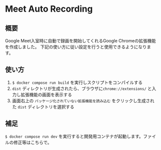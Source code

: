 # Meet Auto Recording

## 概要
Google Meet入室時に自動で録画を開始してくれるGoogle Chromeの拡張機能を作成しました。
下記の使い方に従い設定を行うと使用できるようになります。

## 使い方
1. `$ docker compose run build` を実行しスクリプトをコンパイルする
2. `dist` ディレクトリが生成されたら、ブラウザに`chrome://extensions/` と入力し拡張機能の画面を表示する
3. 画面右上の `パッケージ化されていない拡張機能を読み込む` をクリックし生成された `dist` ディレクトリを選択する

## 補足
`$ docker compose run dev` を実行すると開発用コンテナが起動します。ファイルの修正等はこちらで。